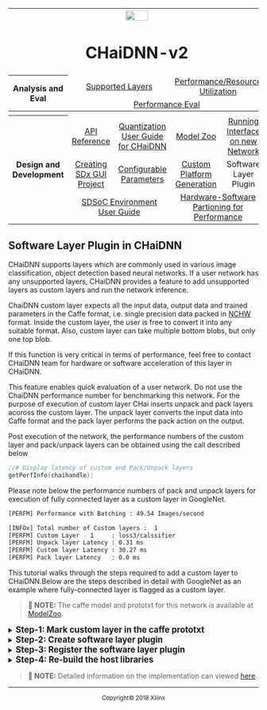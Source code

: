 <table style="width:100%">
<tr>
<th width="100%" colspan="6"><img src="https://www.xilinx.com/content/dam/xilinx/imgs/press/media-kits/corporate/xilinx-logo.png" width="30%"/><h1>CHaiDNN-v2</h2>
</th>
</tr>
  <tr>
    <th rowspan="6" width="17%">Analysis and Eval</th>
   </tr>
<tr>
	<td align="center" colspan="2"><a href="../docs/SUPPORTED_LAYERS.md">Supported Layers</a></td>
	<td align="center" colspan="2"><a href="../docs/PERFORMANCE_SNAPSHOT.md">Performance/Resource Utilization</a></td>
</tr>
  <tr></tr>
<tr>
	<td align="center" colspan="4"><a href="../docs/PERFORMANCE_EVAL.md">Performance Eval</a></td>	
</tr>
<tr></tr>
    <tr></tr>
  <tr><th colspan="6"></th></tr>

  <tr></tr>
  <tr>
     <th rowspan="7" width="17%">Design and Development</th>
   </tr>

<tr>
	<td  align="center"><a href="../docs/API.md">API Reference</a></td>
	<td  align="center"><a href="../docs/QUANTIZATION.md">Quantization User Guide for CHaiDNN</a></td>
	<td  align="center"><a href="../docs/MODELZOO.md">Model Zoo</a></td>
	<td  align="center"><a href="../docs/RUN_NEW_NETWORK.md">Running Interface on new Network</a></td>
</tr>
  <tr></tr>
<tr>
	<td  align="center"><a href="../docs/BUILD_USING_SDX_GUI.md">Creating SDx GUI Project</a></td>
	<td  align="center"><a href="../docs/CONFIGURABLE_PARAMS.md">Configurable Parameters</a></td>
	<td  align="center"><a href="../docs/CUSTOM_PLATFORM_GEN.md">Custom Platform Generation</a></td>
	<td  align="center">Software Layer Plugin</td>
</tr>
  <tr></tr>
<tr>
	<td  align="center" colspan="2"><a href="https://www.xilinx.com/support/documentation/sw_manuals/xilinx2017_4/ug1027-sdsoc-user-guide.pdf">SDSoC Environment User Guide</a></td>	
	<td align="center" colspan="2"><a href="../docs/HW_SW_PARTITIONING.md">Hardware-Software Partioning for Performance</a></td>

</tr>  
</table>

## **Software Layer Plugin in CHaiDNN**

CHaiDNN supports layers which are commonly used in various image classification, object detection based neural networks. If a user network has any unsupported layers, CHaiDNN provides a feature to add unsupported layers as custom layers and run the network inference.

ChaiDNN custom layer expects all the input data, output data and trained parameters in the Caffe format, i.e. single precision data packed in [NCHW](http://caffe.berkeleyvision.org/tutorial/net_layer_blob.html) format. Inside the custom layer, the user is free to convert it into any suitable format. Also, custom layer can take multiple bottom blobs, but only one top blob.

If this function is very critical in terms of performance, feel free to contact CHaiDNN team for hardware or software acceleration of this layer in CHaiDNN. 

This feature enables quick evaluation of a user network. Do not use the ChaiDNN performance number for benchmarking this network. For the purpose of execution of custom layer CHai inserts unpack and pack layers acoross the custom layer. The unpack layer converts the input data into Caffe format and the pack layer performs the pack action on the output. 

Post execution of the network, the performance numbers of the custom layer and pack/unpack layers can be obtained using the call described below

```c++
//# Display latency of custom and Pack/Unpack layers
getPerfInfo(chaihandle);
```
Please note below the performance numbers of pack and unpack layers for execution of fully connected layer as a custom layer in GoogleNet.  
```sh
[PERFM] Performance with Batching : 49.54 Images/second

[INFOx] Total number of Custom layers :  1
[PERFM] Custom Layer - 1     : loss3/calssifier
[PERFM] Unpack layer Latency : 0.31 ms
[PERFM] Custom layer Latency : 30.27 ms
[PERFM] Pack layer Latency   : 0.0 ms
```


This tutorial walks through the steps required to add a custom layer to CHaiDNN.Below are the steps described in detail with GoogleNet as an example where fully-connected layer is flagged as a custom layer.

>**:pushpin: NOTE:**  The caffe model and prototxt for this network is available at [ModelZoo](./MODELZOO.md).


<details>
<summary><strong><big>Step-1: Mark custom layer in the caffe prototxt</big></strong></summary>

The following is the syntax of the fully-connected layer as given in the prototxt of GoogleNet. Layer-type is given as `gemm` which CHaiDNN doesn't support natively.

```protobuf
layer {
  name: "loss3/classifier"
  type: "gemm"
  bottom: "pool5/7x7_s1"
  top: "loss3/classifier"
  inner_product_param {
    num_output: 1000
  }
}
```
The following sections provides information on the layer description that CHaiDNN expects.

##### 1. Mark it as a custom layer

The layer should be marked as a custom layer by adding following line to the layer  description.
```protobuf
user_defined_layer : true
```

##### 2. Add xcustom_param

You should add a new section, **xcustom_param**, to the layer. This section communicates with all the parameters of a layer and layer output dimensions.

All numerical parameters will have same label named **float_args**. This will be passed to the custom layer function as a float array with the same order as provided in the prototxt so that custom layer plugin can access them by array indexing. In the case of ‘gemm’ there is only one argument `num_output` which will be communicated as
```protobuf
float_args = 1000
```
CHaiDNN pre-computes the output size of each supported layer. But for custom layer, it should be provided by the user since CHaiDNN doesn't know underlying implementation. This is added as **top_dim** sequence and it should match the Caffe blob dimensions.

##### 3. Add precision parameters

User needs to provide the precision parameters which are used to convert data between integer and floating point format. Finally, the layer description looks like this:

```protobuf
layer {
  name: "loss3/classifier"
  type: "gemm"
  bottom: "pool5/7x7_s1"
  top: "loss3/classifier"

  user_defined_layer : true

  xcustom_param {
    float_args : 1000
    top_dim : 1
    top_dim : 1000     
  }

  precision_param {
    bw_layer_in: 8
    bw_layer_out: 8
    fl_layer_in: 3
    fl_layer_out: 3
  }
}
```
</details>

<details>
<summary><strong><big>Step-2: Create software layer plugin</big></strong></summary>

Every framework requires its functions to be created in a standard format, so does CHaiDNN. This section explains the standard format of a custom layer in CHaiDNN. The entire custom layer function definition should be kept in `custom/custom_class.cpp` file.

##### 1. Function Prototype
CHaiDNN custom layer has a very simple interface. Every custom layer is a method of `class Custom`. So first, declare it as a public method in `Custom class` in **custom/custom.hpp**

```c++
// Declare Custom layer in custom/custom_class.hpp file
class Custom
{
  public:
  // ... other custom functions
  void custom_gemm(const xChangeLayer *xchange);
};
```

Every custom layer function takes only one input namely the `xChangeLayer` object. The `xChangeLayer` object has the required details needed for the layer execution

Function return type is always `void`.

Now its implementation should be added to **custom/custom.cpp**.

```c++
// Add the implementation to custom/custom.cpp
void Custom::custom_gemm(const xChangeLayer *xchange) {
  // Implementation comes here
}
```

##### 2. Create Custom Layer Definition

Below section explains use of information from `xChangeLayer` to create a custom layer function definition.

###### 2.1. Input and Output Dimensions
Dimensions of the first bottom blob and the top blob can be accessed as follows:

```c++
  // Input Dimensions
  vector<int> in_dim = xchange->input_dims[0];
  int M = in_dim.at(0);   // Batch Size
  int N = in_dim.at(1);   // Input vector size

  // Output Dimensions  
  vector<int> out_dim = xchange->output_dims[0];
  int O = out_dim.at(1);   // Output vector size
  ```

###### 2.2 Accessing Layer Parameters in Prototxt

As mentioned before, the entire parameters specified in prototxt as `float_args` field are stored as a single float array inside xChangeLayer. the actual names of these fields are not stored. The user is expected to know the order in which these variables are specified in the prototxt, so that he can access them by specifying proper indices into the float_args array.

For example, in this case, custom layer has only one parameter, `num_output`. So user can access it as follows:

```c++
  // Numerical Parameters in Prototxt
  int num_output = (int)xchange->float_args[0];
```


###### 2.3. Accessing Trained Parameters in Caffemodel

If a custom layer has trained parameters which are stored in caffemodel file,the entire data is transferred to xChangeLayer along with its dimensions in the same order as it appears inside caffemodel file.

For example, custom(fully-connected) layer has both weights and bias stored in caffemodel file. So below code snippet shows how to access them from xChangeLayer:

```c++
  // Extract weights and bias
  vector<float> weights = xchange->custom_float_params[0];
  vector<float> bias    = xchange->custom_float_params[1];

  // Extract the dimensions of weights and bias
  vector<int> weights_dim = xchange->params_dims[0];
  vector<int> bias_dim    = xchange->params_dims[1];
```

###### 2.4. Custom Layer Functionality
Now that all the required data is available, you can plugin the core functionality as part of the custom layer. CHaiDNN processes images in batches and so the custom layer function should also support batch processing.

>**:pushpin: NOTE:**  CHaiDNN pre-allocates all the input and output buffers for custom layer function.

If the custom function has multiple bottom blobs, each blob will have a corresponding input buffer and the buffers will be arranged in the same order as the blobs in the prototxt.

```c++
  int batch = M;
  for(int batch_num=0; batch_num<batch; batch_num++) {

    // Access the input pointer
    float* In_ptr = (float*)xchange->in_ptrs[0] + batch_num * N;

    // Access the output pointer
    float* out_ptr = (float*)xchange->out_ptrs[0] + batch_num * O;

    // Do the computation
    Frcnn_gemm(In_ptr, weights_transpose, bias, out_ptr, 1, N, O);
  }
```
</details>

<details>
<summary><strong><big>Step-3: Register the software layer plugin</big></strong></summary>

You need to register the custom layer to CHaiDNN. `Custom class` keeps a registry of all custom layer functions against its **layer type**.

Insert custom function in map object as registry process with key "gemm" inside as shown below.

```c++
// Register the Custom Layer in custom/custom_class.cpp file
Custom::Custom()
{
  // ... Other registered custom layers
  custom_func_keys["gemm"] = &custom::custom_gemm;
}
```
</details>

<details>
<summary><strong><big>Step-4: Re-build the host libraries</big></strong></summary>

Re-build the host libraries using the instructions provided in the [Building CHaiDNN Software from Source](../README.md#2-build-chaidnn-software-from-source)section. Replace the libraries in the SDCARD for the changes to take effect.
</details>

>**:pushpin: NOTE:**  Detailed information on the implementation can viewed [here](../software/custom).

<hr/>
<p align="center"><sup>Copyright&copy; 2018 Xilinx</sup></p>

